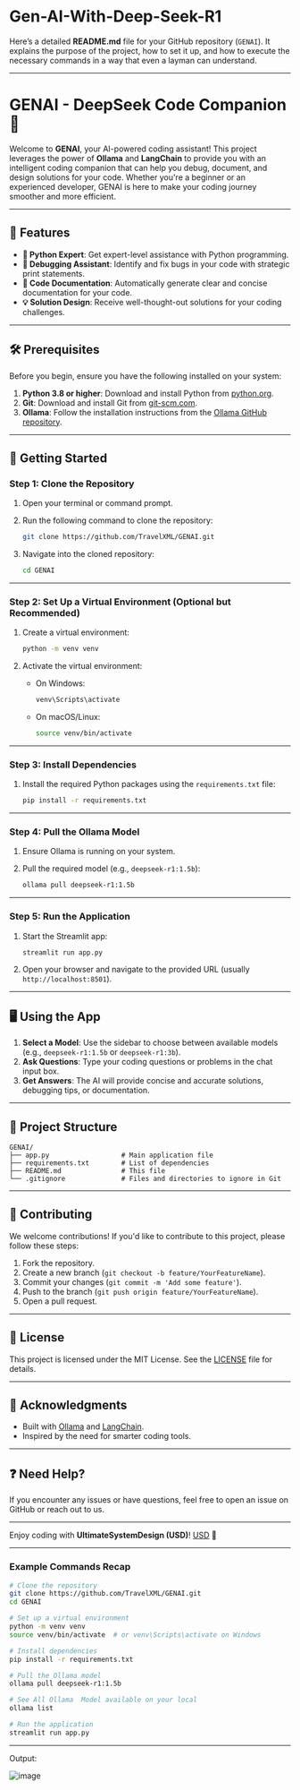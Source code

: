 # Gen-AI-With-Deep-Seek-R1

Here’s a detailed **README.md** file for your GitHub repository (`GENAI`). It explains the purpose of the project, how to set it up, and how to execute the necessary commands in a way that even a layman can understand.

---

# GENAI - DeepSeek Code Companion 🧠

Welcome to **GENAI**, your AI-powered coding assistant! This project leverages the power of **Ollama** and **LangChain** to provide you with an intelligent coding companion that can help you debug, document, and design solutions for your code. Whether you're a beginner or an experienced developer, GENAI is here to make your coding journey smoother and more efficient.

---

## 🚀 Features

- **🐍 Python Expert**: Get expert-level assistance with Python programming.
- **🐞 Debugging Assistant**: Identify and fix bugs in your code with strategic print statements.
- **📝 Code Documentation**: Automatically generate clear and concise documentation for your code.
- **💡 Solution Design**: Receive well-thought-out solutions for your coding challenges.

---

## 🛠️ Prerequisites

Before you begin, ensure you have the following installed on your system:

1. **Python 3.8 or higher**: Download and install Python from [python.org](https://www.python.org/).
2. **Git**: Download and install Git from [git-scm.com](https://git-scm.com/).
3. **Ollama**: Follow the installation instructions from the [Ollama GitHub repository](https://github.com/jmorganca/ollama).

---

## 🏁 Getting Started

### Step 1: Clone the Repository

1. Open your terminal or command prompt.
2. Run the following command to clone the repository:

   ```bash
   git clone https://github.com/TravelXML/GENAI.git
   ```

3. Navigate into the cloned repository:

   ```bash
   cd GENAI
   ```

---

### Step 2: Set Up a Virtual Environment (Optional but Recommended)

1. Create a virtual environment:

   ```bash
   python -m venv venv
   ```

2. Activate the virtual environment:
   - On Windows:
     ```bash
     venv\Scripts\activate
     ```
   - On macOS/Linux:
     ```bash
     source venv/bin/activate
     ```

---

### Step 3: Install Dependencies

1. Install the required Python packages using the `requirements.txt` file:

   ```bash
   pip install -r requirements.txt
   ```

---

### Step 4: Pull the Ollama Model

1. Ensure Ollama is running on your system.
2. Pull the required model (e.g., `deepseek-r1:1.5b`):

   ```bash
   ollama pull deepseek-r1:1.5b
   ```

---

### Step 5: Run the Application

1. Start the Streamlit app:

   ```bash
   streamlit run app.py
   ```

2. Open your browser and navigate to the provided URL (usually `http://localhost:8501`).

---

## 🖥️ Using the App

1. **Select a Model**: Use the sidebar to choose between available models (e.g., `deepseek-r1:1.5b` or `deepseek-r1:3b`).
2. **Ask Questions**: Type your coding questions or problems in the chat input box.
3. **Get Answers**: The AI will provide concise and accurate solutions, debugging tips, or documentation.

---

## 📂 Project Structure

```
GENAI/
├── app.py                  # Main application file
├── requirements.txt        # List of dependencies
├── README.md               # This file
└── .gitignore              # Files and directories to ignore in Git
```

---

## 🤝 Contributing

We welcome contributions! If you'd like to contribute to this project, please follow these steps:

1. Fork the repository.
2. Create a new branch (`git checkout -b feature/YourFeatureName`).
3. Commit your changes (`git commit -m 'Add some feature'`).
4. Push to the branch (`git push origin feature/YourFeatureName`).
5. Open a pull request.

---

## 📜 License

This project is licensed under the MIT License. See the [LICENSE](LICENSE) file for details.

---

## 🙏 Acknowledgments

- Built with [Ollama](https://ollama.ai/) and [LangChain](https://python.langchain.com/).
- Inspired by the need for smarter coding tools.

---

## ❓ Need Help?

If you encounter any issues or have questions, feel free to open an issue on GitHub or reach out to us.

---

Enjoy coding with **UltimateSystemDesign (USD)**! [USD](https://ultimatesystemsdesign.com/) 🚀

---

### Example Commands Recap

```bash
# Clone the repository
git clone https://github.com/TravelXML/GENAI.git
cd GENAI

# Set up a virtual environment
python -m venv venv
source venv/bin/activate  # or venv\Scripts\activate on Windows

# Install dependencies
pip install -r requirements.txt

# Pull the Ollama model
ollama pull deepseek-r1:1.5b

# See All Ollama  Model available on your local
ollama list

# Run the application
streamlit run app.py
```

---
Output:

![image](https://github.com/user-attachments/assets/45be5f64-a6b5-4a8e-b491-8194f471a035)
